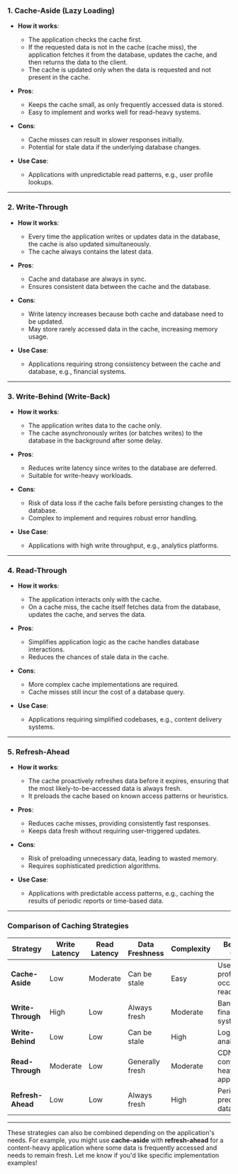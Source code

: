 ### **1. Cache-Aside (Lazy Loading)**

- **How it works**:
    
    - The application checks the cache first.
    - If the requested data is not in the cache (cache miss), the application fetches it from the database, updates the cache, and then returns the data to the client.
    - The cache is updated only when the data is requested and not present in the cache.
- **Pros**:
    
    - Keeps the cache small, as only frequently accessed data is stored.
    - Easy to implement and works well for read-heavy systems.
- **Cons**:
    
    - Cache misses can result in slower responses initially.
    - Potential for stale data if the underlying database changes.
- **Use Case**:
    
    - Applications with unpredictable read patterns, e.g., user profile lookups.

---

### **2. Write-Through**

- **How it works**:
    
    - Every time the application writes or updates data in the database, the cache is also updated simultaneously.
    - The cache always contains the latest data.
- **Pros**:
    
    - Cache and database are always in sync.
    - Ensures consistent data between the cache and the database.
- **Cons**:
    
    - Write latency increases because both cache and database need to be updated.
    - May store rarely accessed data in the cache, increasing memory usage.
- **Use Case**:
    
    - Applications requiring strong consistency between the cache and database, e.g., financial systems.

---

### **3. Write-Behind (Write-Back)**

- **How it works**:
    
    - The application writes data to the cache only.
    - The cache asynchronously writes (or batches writes) to the database in the background after some delay.
- **Pros**:
    
    - Reduces write latency since writes to the database are deferred.
    - Suitable for write-heavy workloads.
- **Cons**:
    
    - Risk of data loss if the cache fails before persisting changes to the database.
    - Complex to implement and requires robust error handling.
- **Use Case**:
    
    - Applications with high write throughput, e.g., analytics platforms.

---

### **4. Read-Through**

- **How it works**:
    
    - The application interacts only with the cache.
    - On a cache miss, the cache itself fetches data from the database, updates the cache, and serves the data.
- **Pros**:
    
    - Simplifies application logic as the cache handles database interactions.
    - Reduces the chances of stale data in the cache.
- **Cons**:
    
    - More complex cache implementations are required.
    - Cache misses still incur the cost of a database query.
- **Use Case**:
    
    - Applications requiring simplified codebases, e.g., content delivery systems.

---

### **5. Refresh-Ahead**

- **How it works**:
    
    - The cache proactively refreshes data before it expires, ensuring that the most likely-to-be-accessed data is always fresh.
    - It preloads the cache based on known access patterns or heuristics.
- **Pros**:
    
    - Reduces cache misses, providing consistently fast responses.
    - Keeps data fresh without requiring user-triggered updates.
- **Cons**:
    
    - Risk of preloading unnecessary data, leading to wasted memory.
    - Requires sophisticated prediction algorithms.
- **Use Case**:
    
    - Applications with predictable access patterns, e.g., caching the results of periodic reports or time-based data.

---

### **Comparison of Caching Strategies**

|Strategy|Write Latency|Read Latency|Data Freshness|Complexity|Best Use Case|
|---|---|---|---|---|---|
|**Cache-Aside**|Low|Moderate|Can be stale|Easy|User profiles, occasional reads.|
|**Write-Through**|High|Low|Always fresh|Moderate|Banking, financial systems.|
|**Write-Behind**|Low|Low|Can be stale|High|Logging, analytics.|
|**Read-Through**|Moderate|Low|Generally fresh|Moderate|CDN, content-heavy applications.|
|**Refresh-Ahead**|Low|Low|Always fresh|High|Periodic or predictable data.|

---

These strategies can also be combined depending on the application's needs. For example, you might use **cache-aside** with **refresh-ahead** for a content-heavy application where some data is frequently accessed and needs to remain fresh. Let me know if you'd like specific implementation examples!
